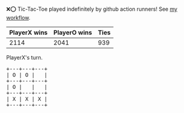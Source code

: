 :x::o: Tic-Tac-Toe played indefinitely by github action runners! See [my workflow](.github/workflows/play.yaml).

|PlayerX wins|PlayerO wins|Ties|
|-|-|-|
|2114|2041|939|

PlayerX's turn.

<pre>
+---+---+---+
| O | O |   |
+---+---+---+
| O |   |   |
+---+---+---+
| X | X | X |
+---+---+---+
</pre>